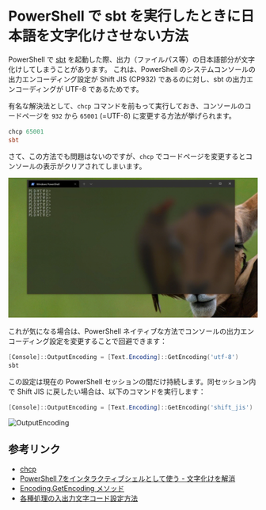 # PowerShell で sbt を実行したときに日本語を文字化けさせない方法

PowerShell で [sbt](https://www.scala-sbt.org/) を起動した際、出力（ファイルパス等）の日本語部分が文字化けしてしまうことがあります。
これは、PowerShell のシステムコンソールの出力エンコーディング設定が Shift JIS (CP932) であるのに対し、sbt の出力エンコーディングが UTF-8 であるためです。

有名な解決法として、`chcp` コマンドを前もって実行しておき、コンソールのコードページを `932` から `65001` (=UTF-8) に変更する方法が挙げられます。

```powershell
chcp 65001
sbt
```

さて、この方法でも問題はないのですが、`chcp` でコードページを変更するとコンソールの表示がクリアされてしまいます。

![chcp](chcp-clear-console.gif)

これが気になる場合は、PowerShell ネイティブな方法でコンソールの出力エンコーディング設定を変更することで回避できます：

```powershell
[Console]::OutputEncoding = [Text.Encoding]::GetEncoding('utf-8')
sbt
```

この設定は現在の PowerShell セッションの間だけ持続します。同セッション内で Shift JIS に戻したい場合は、以下のコマンドを実行します：

```powershell
[Console]::OutputEncoding = [Text.Encoding]::GetEncoding('shift_jis')
```

![OutputEncoding](pwsh-notclear-console.gif)

## 参考リンク

* [chcp](https://docs.microsoft.com/ja-jp/windows-server/administration/windows-commands/chcp)
* [PowerShell 7をインタラクティブシェルとして使う - 文字化けを解消](https://news.mynavi.jp/itsearch/article/hardware/5170)
* [Encoding.GetEncoding メソッド](https://docs.microsoft.com/ja-jp/dotnet/api/system.text.encoding.getencoding?view=net-5.0)
* [各種処理の入出力文字コード設定方法](https://satob.hatenablog.com/entry/20140729/p1)
